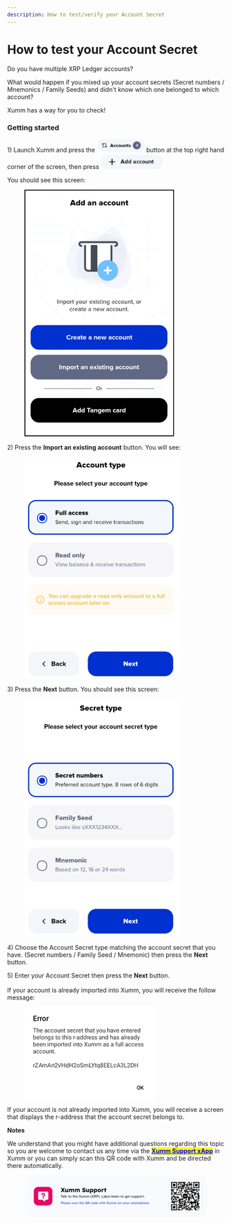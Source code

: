 ```yaml
---
description: How to test/verify your Account Secret
---
```


# How to test your Account Secret

Do you have multiple XRP Ledger accounts?&#x20;

What would happen if you mixed up your account secrets (Secret numbers / Mnemonics / Family Seeds) and didn't know which one belonged to which account?

Xumm has a way for you to check!&#x20;

### Getting started

1\) Launch Xumm and press the ![](<../.gitbook/assets/image (4) (2).png>)button at the top right hand corner of the screen, then press <img src="../.gitbook/assets/image (3) (3).png" alt="" data-size="line">&#x20;

You should see this screen:

<figure><img src="../.gitbook/assets/Add an account screen.png" alt=""><figcaption></figcaption></figure>

2\) Press the **Import an existing account** button. You will see:

<figure><img src="../.gitbook/assets/Account type.png" alt=""><figcaption></figcaption></figure>

3\) Press the **Next** button.  You should see this screen:

<figure><img src="../.gitbook/assets/Secret type.png" alt=""><figcaption></figcaption></figure>

4\) Choose the Account Secret type matching the account secret that you have. (Secret numbers / Family Seed / Mnemonic) then press the **Next** button.

5\) Enter your Account Secret then press the **Next** button.\
\
If your account is already imported into Xumm, you will receive the follow message:

<figure><img src="../.gitbook/assets/Account Secret belongs.png" alt=""><figcaption></figcaption></figure>

If your account is not already imported into Xumm, you will receive a screen that displays the r-address that the account secret belongs to.



**Notes**

We understand that you might have additional questions regarding this topic so you are welcome to contact us any time via the [<mark style="color:blue;">**Xumm Support xApp**</mark>](https://xumm.app/detect/xapp:xumm.support?ref=helpcenter) in Xumm or you can simply scan this QR code with Xumm and be directed there automatically.

<figure><img src="../.gitbook/assets/Support banner Xumm.png" alt=""><figcaption></figcaption></figure>
